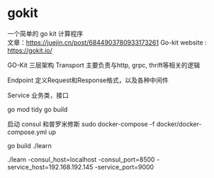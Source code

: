 # gokit
一个简单的 go kit 计算程序  
文章：https://juejin.cn/post/6844903780933173261
Go-kit 
website : https://gokit.io/

GO-Kit 三层架构
Transport
主要负责与http, grpc, thrift等相关的逻辑

Endpoint
定义Request和Response格式，以及各种中间件

Service
业务类，接口

go mod tidy
go build 

启动 consul 和普罗米修斯
sudo docker-compose -f docker/docker-compose.yml up

go build ./learn

./learn -consul_host=localhost -consul_port=8500 -service_host=192.168.192.145 -service_port=9000
